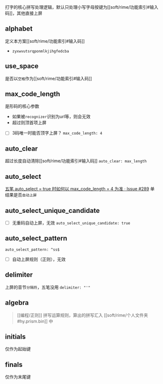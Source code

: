 打字的核心拼写处理逻辑，默认只处理小写字母按键为[[soft/rime/功能索引#输入码]]，其他直接上屏

## alphabet
定义本方案[[soft/rime/功能索引#输入码]]
- `zyxwvutsrqponmlkjihgfedcba`
## use_space
是否以`空格`作为[[soft/rime/功能索引#输入码]]

## max_code_length
是形码的核心参数
- 如果被`recognizer`识别为url等，则会无效
- 超过则顶首项上屏
- [ ] 3码唯一时能否顶字上屏？
`max_code_length: 4`
## auto_clear
超过长度自动清除[[soft/rime/功能索引#输入码]]
`auto_clear: max_length`
## auto_select
[五笔 auto_select = true 时如何以 max_code_length = 4 为准 · Issue #289](https://github.com/rime/librime/issues/289)
单结果是否`自动上屏`
## auto_select_unique_candidate
- [ ] 无重码自动上屏，无效
`auto_select_unique_candidate: true`
## auto_select_pattern
`auto_select_pattern: ^ss$`
- [ ] 自动上屏规则（正则），无效

## delimiter
上屏的音节`分隔符`，五笔没用
`delimiter: "'"`

## algebra
> [[编程/正则]]
拼写运算规则，算出的拼写汇入 [[soft/rime/个人文件夹#hy.prism.bin]] 中

## initials
仅作为起始键
## finals
仅作为末尾键

